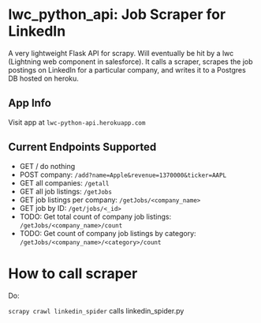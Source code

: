 # lwc_python_api: Job Scraper for LinkedIn
A very lightweight Flask API for scrapy. Will eventually be hit by a lwc (Lightning web component in salesforce). It calls a scraper, scrapes the job postings on LinkedIn for a particular company, and writes it to a Postgres DB hosted on heroku.

## App Info
Visit app at `lwc-python-api.herokuapp.com`

## Current Endpoints Supported
- GET / do nothing
- POST company: `/add?name=Apple&revenue=1370000&ticker=AAPL`
- GET all companies: `/getall` 
- GET all job listings: `/getJobs`
- GET job listings per company: `/getJobs/<company_name>`
- GET job by ID: `/get/jobs/<_id>`
- TODO: Get total count of company job listings: `/getJobs/<company_name>/count`
- TODO: Get count of company job listings by category: `/getJobs/<company_name>/<category>/count `

# How to call scraper 
Do:

`scrapy crawl linkedin_spider` calls linkedin_spider.py
